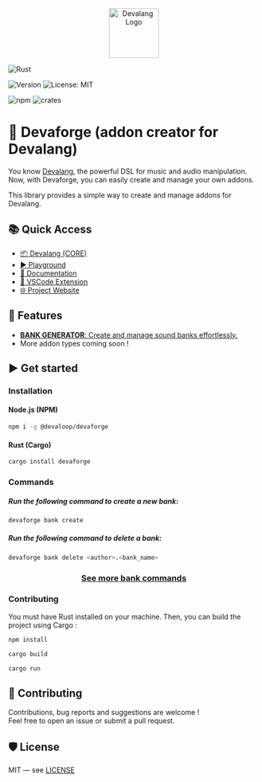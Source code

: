 <div align="center">
  <img src="https://devalang.com/images/devalang-logo-min.png" alt="Devalang Logo" width="100" />
</div>

![Rust](https://img.shields.io/badge/Made%20with-Rust-orange?logo=rust)

![Version](https://img.shields.io/npm/v/@devaloop/devaforge)
![License: MIT](https://img.shields.io/badge/license-MIT-green)

![npm](https://img.shields.io/npm/dt/@devaloop/devaforge)
![crates](https://img.shields.io/crates/d/devaforge)

# 🦊 Devaforge (addon creator for Devalang)

You know [Devalang](https://devalang.com), the powerful DSL for music and audio manipulation. Now, with Devaforge, you can easily create and manage your own addons.

This library provides a simple way to create and manage addons for Devalang.

## 📚 Quick Access

- [📦 Devalang (CORE)](https://github.com/devaloop-labs/devalang)
- [▶️ Playground](https://playground.devalang.com)
- [📖 Documentation](https://docs.devalang.com)
- [🧩 VSCode Extension](https://marketplace.visualstudio.com/items?itemName=devaloop.devalang-vscode)
- [🌐 Project Website](https://devalang.com)

## 🚀 Features

- [**BANK GENERATOR**: Create and manage sound banks effortlessly.](./docs/BANKS.md)
- More addon types coming soon !

## ▶️ Get started

### Installation

#### Node.js (NPM)

```bash
npm i -g @devaloop/devaforge
```

#### Rust (Cargo)

```bash
cargo install devaforge
```

### Commands

##### Run the following command to create a new bank:

```bash
devaforge bank create
```

##### Run the following command to delete a bank:

```bash
devaforge bank delete <author>.<bank_name>
```


### <center>[See more bank commands](./docs/BANKS.md)</center>

### Contributing

You must have Rust installed on your machine. Then, you can build the project using Cargo :

```bash
npm install
```

```bash
cargo build
```

```bash
cargo run
```

## 🤝 Contributing

Contributions, bug reports and suggestions are welcome !  
Feel free to open an issue or submit a pull request.

## 🛡️ License

MIT — see [LICENSE](./LICENSE)
